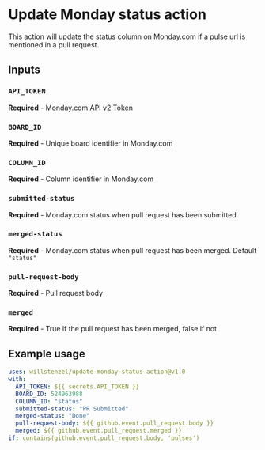 # Update Monday status action

This action will update the status column on Monday.com if a pulse url
is mentioned in a pull request.

## Inputs

### `API_TOKEN`

**Required** - Monday.com API v2 Token

### `BOARD_ID`

**Required** - Unique board identifier in Monday.com


### `COLUMN_ID`

**Required** - Column identifier in Monday.com


### `submitted-status`

**Required** - Monday.com status when pull request has been submitted


### `merged-status`

**Required** - Monday.com status when pull request has been merged. Default `"status"`


### `pull-request-body`

**Required** - Pull request body

### `merged`

**Required** - True if the pull request has been merged, false if not


## Example usage

```yaml
uses: willstenzel/update-monday-status-action@v1.0
with:
  API_TOKEN: ${{ secrets.API_TOKEN }}
  BOARD_ID: 524963988
  COLUMN_ID: "status"
  submitted-status: "PR Submitted"
  merged-status: "Done"
  pull-request-body: ${{ github.event.pull_request.body }}
  merged: ${{ github.event.pull_request.merged }}
if: contains(github.event.pull_request.body, 'pulses')
```
